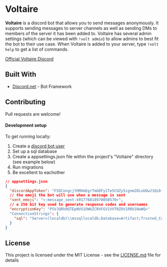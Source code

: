 # Voltaire

**Voltaire** is a discord bot that allows you to send messages anonymously. It supports sending messages to server channels as well as sending DMs to members of the server it has been added to. Voltaire has several admin settings (which can be viewed with `!volt admin`) to allow admins to best fit the bot to their use case. When Voltaire is added to your server, type `!volt help` to get a list of commands.

[Official Voltaire Discord](https://discord.gg/xyzMyJH)

## Built With

* [Discord.net](https://github.com/RogueException/Discord.Net) - Bot Framework

## Contributing

Pull requests are welcome!

#### Development setup

To get running locally:
1. Create a [discord bot user](https://discordapp.com/developers/applications/)
2. Set up a sql database
3. Create a appsettings.json file within the project's "Voltaire" directory (see example below)
4. Run migrations
5. Be excellent to eachother

```json
// appsettings.json
{
  "discordAppToken": "F5OCongcjYOMXmEgrTmGDFy1Te5CUZy5ignm2DLoUUwJ1QsbfqEeOpyWBhe",
  // the emoji the bot will use when a message is sent
  "sent_emoji": "<:message_sent:491776018970050570>",
  // a 256 bit key used to generate response codes and usernames
  "encryptionKey": "PSVJQRk9QTEpNVU1DWUZCRVFGV1VVT0ZOV1RRU1NaWQ="
  "ConnectionStrings": {
    "sql": "Server=(localdb)\\mssqllocaldb;Database=Artifact;Trusted_Connection=True;"
  }
}
```

## License

This project is licensed under the MIT License - see the [LICENSE.md](LICENSE.md) file for details
